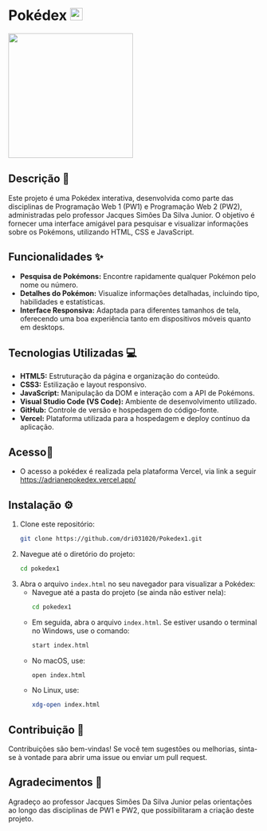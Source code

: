 # Pokédex <img src="https://adrianepokedex.vercel.app/images/pokedex.png" width="25" />
<img src="https://adrianepokedex.vercel.app/images/pokedex.png" width="250" />


## Descrição 📝

Este projeto é uma Pokédex interativa, desenvolvida como parte das disciplinas de Programação Web 1 (PW1) e Programação Web 2 (PW2), administradas pelo professor Jacques Simões Da Silva Junior. O objetivo é fornecer uma interface amigável para pesquisar e visualizar informações sobre os Pokémons, utilizando HTML, CSS e JavaScript.

## Funcionalidades ✨

- **Pesquisa de Pokémons:** Encontre rapidamente qualquer Pokémon pelo nome ou número.
- **Detalhes do Pokémon:** Visualize informações detalhadas, incluindo tipo, habilidades e estatísticas.
- **Interface Responsiva:** Adaptada para diferentes tamanhos de tela, oferecendo uma boa experiência tanto em dispositivos móveis quanto em desktops.

## Tecnologias Utilizadas 💻

- **HTML5:** Estruturação da página e organização do conteúdo.
- **CSS3:** Estilização e layout responsivo.
- **JavaScript:** Manipulação da DOM e interação com a API de Pokémons.
- **Visual Studio Code (VS Code):** Ambiente de desenvolvimento utilizado.
- **GitHub:** Controle de versão e hospedagem do código-fonte.
- **Vercel:** Plataforma utilizada para a hospedagem e deploy contínuo da aplicação.
  
## Acesso📲

- O acesso a pokédex é realizada pela plataforma Vercel, via link a seguir https://adrianepokedex.vercel.app/

## Instalação ⚙️

1. Clone este repositório:
    ```bash
    git clone https://github.com/dri031020/Pokedex1.git
    ```
2. Navegue até o diretório do projeto:
    ```bash
    cd pokedex1
    ```
3. Abra o arquivo `index.html` no seu navegador para visualizar a Pokédex:
    - Navegue até a pasta do projeto (se ainda não estiver nela):
      ```bash
      cd pokedex1
      ```
    - Em seguida, abra o arquivo `index.html`. Se estiver usando o terminal no Windows, use o comando:
      ```bash
      start index.html
      ```
    - No macOS, use:
      ```bash
      open index.html
      ```
    - No Linux, use:
      ```bash
      xdg-open index.html
      ```

## Contribuição 🤝

Contribuições são bem-vindas! Se você tem sugestões ou melhorias, sinta-se à vontade para abrir uma issue ou enviar um pull request.

## Agradecimentos 🙏

Agradeço ao professor Jacques Simões Da Silva Junior pelas orientações ao longo das disciplinas de PW1 e PW2, que possibilitaram a criação deste projeto.
